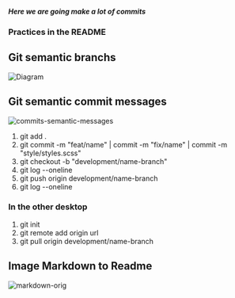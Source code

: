 **_Here we are going make a lot of commits_**

### Practices in the README

## Git semantic branchs 

![Diagram](https://user-images.githubusercontent.com/50681145/123732797-d5cf4700-d870-11eb-9f6a-a81384270bde.png)

## Git semantic commit messages

![commits-semantic-messages](https://user-images.githubusercontent.com/50681145/123733482-fea40c00-d871-11eb-8db6-4c622685822e.PNG)


1. git add .
2. git commit -m "feat/name" | commit -m "fix/name" | commit -m "style/styles.scss"
3. git checkout -b "development/name-branch"
4. git log --oneline
5. git push origin development/name-branch
6. git log --oneline


 ### In the other desktop

1. git init
2. git remote add origin url
3. git pull origin development/name-branch

## Image Markdown to Readme

![markdown-orig](https://user-images.githubusercontent.com/50681145/123732558-740edd00-d870-11eb-98b6-46f845fe2dbf.png)

